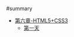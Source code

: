 #summary
* [第六章-HTML5+CSS3](chapter6_HTML5+CSS3.md)
	* [第一天](chapter6_HTML5+CSS3/HTML5+CSS3_day01.md)
